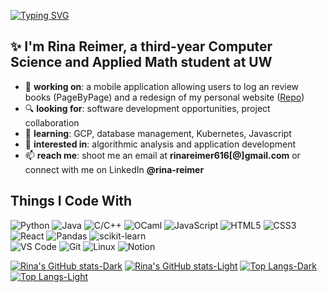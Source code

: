 [![Typing SVG](https://readme-typing-svg.demolab.com?font=Fira+Code&size=75&duration=3000&pause=2000&color=B082C6&vCenter=true&random=false&width=600&height=100&lines=Hey+there!+%F0%9F%91%8B)](https://git.io/typing-svg)

## ✨ I'm Rina Reimer, a third-year Computer Science and Applied Math student at UW 
- 🔨 **working on**: a mobile application allowing users to log an review books (PageByPage) and a redesign of my personal website ([Repo](https://github.com/rina-reimer/rina-reimer.github.io))
- 🔍 **looking for**: software development opportunities, project collaboration
- 🌱 **learning**: GCP, database management, Kubernetes, Javascript
- 👀 **interested in**: algorithmic analysis and application development
- 📫 **reach me**: shoot me an email at **rinareimer616[@]gmail.com** or connect with me on LinkedIn **@rina-reimer**

## Things I Code With
![Python](https://img.shields.io/badge/Python%20-%20%233776AB?style=for-the-badge&logo=python&logoColor=white)
![Java](https://img.shields.io/badge/Java%20-%23f89820?style=for-the-badge&logo=java&logoColor=white)
![C/C++](https://img.shields.io/badge/C%2FC%2B%2B%20-%20%2300599C?style=for-the-badge&logo=c%2B%2B&logoColor=white)
![OCaml](https://img.shields.io/badge/OCaml%20-%20%23EC6813?style=for-the-badge&logo=ocaml&logoColor=white)
![JavaScript](https://img.shields.io/badge/javascript%20-%23F7DF1E?style=for-the-badge&logo=javascript&logoColor=black)
![HTML5](https://img.shields.io/badge/html5%20-%20%23E34F26?style=for-the-badge&logo=html5&logoColor=white)
![CSS3](https://img.shields.io/badge/css3%20-%20%231572B6?style=for-the-badge&logo=css3&logoColor=white) \
![React](https://img.shields.io/badge/react%20-%2361DAFB?style=for-the-badge&logo=react&logoColor=black)
![Pandas](https://img.shields.io/badge/pandas%20-%23150458?style=for-the-badge&logo=pandas&logoColor=white)
![scikit-learn](https://img.shields.io/badge/scikitlearn%20-%23F7931E?style=for-the-badge&logo=scikitlearn&logoColor=white) \
![VS Code](https://img.shields.io/badge/VS%20Code%20-%20%23007ACC?style=for-the-badge&logo=visualstudiocode&logoColor=white)
![Git](https://img.shields.io/badge/git%20-%20%23F05032?style=for-the-badge&logo=git&logoColor=white)
![Linux](https://img.shields.io/badge/linux%20-%20%23FCC624?style=for-the-badge&logo=linux&logoColor=white)
![Notion](https://img.shields.io/badge/notion-%23FFFFFF?style=for-the-badge&logo=notion&logoColor=black)

[![Rina's GitHub stats-Dark](https://github-readme-stats.vercel.app/api?username=rina-reimer&show_icons=true&theme=nightowl&hide=stars&rank_icon=github)](https://github.com/anuraghazra/github-readme-stats#gh-dark-mode-only)
[![Rina's GitHub stats-Light](https://github-readme-stats.vercel.app/api?username=rina-reimer&show_icons=true&theme=buefy&hide=stars&rank_icon=github)](https://github.com/anuraghazra/github-readme-stats#gh-light-mode-only)
[![Top Langs-Dark](https://github-readme-stats.vercel.app/api/top-langs/?username=rina-reimer&layout=compact&theme=nightowl)](https://github.com/anuraghazra/github-readme-stats#gh-dark-mode-only)
[![Top Langs-Light](https://github-readme-stats.vercel.app/api/top-langs/?username=rina-reimer&layout=compact&theme=buefy)](https://github.com/anuraghazra/github-readme-stats#gh-light-mode-only)




